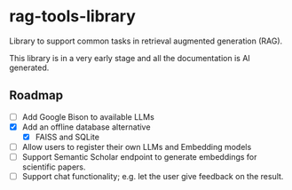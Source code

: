 # rag-tools-library
Library to support common tasks in retrieval augmented generation (RAG).

This library is in a very early stage and all the documentation is AI generated.

## Roadmap

- [ ] Add Google Bison to available LLMs
- [x] Add an offline database alternative
  - [x] FAISS and SQLite
- [ ] Allow users to register their own LLMs and Embedding models
- [ ] Support Semantic Scholar endpoint to generate embeddings for scientific papers.
- [ ] Support chat functionality; e.g. let the user give feedback on the result.